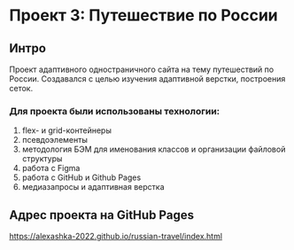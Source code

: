 # Проект 3: Путешествие по России

## Интро
Проект адаптивного одностраничного сайта на тему путешествий по России. Создавался с целью изучения адаптивной верстки, построения сеток.

### Для проекта были использованы технологии:
1. flex- и grid-контейнеры
2. псевдоэлементы
3. методология БЭМ для именования классов и организации файловой структуры
4. работа с Figma
5. работа с GitHub и Github Pages
6. медиазапросы и адаптивная верстка

## Адрес проекта на GitHub Pages
https://alexashka-2022.github.io/russian-travel/index.html
